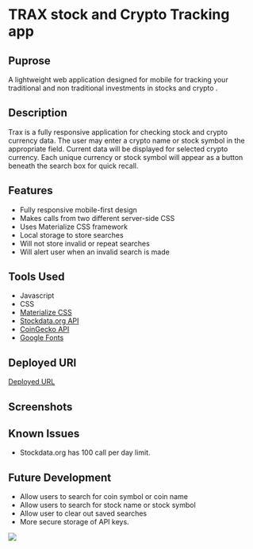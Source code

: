 # TRAX stock and Crypto Tracking app

## Puprose 
A lightweight web application designed for mobile for tracking your traditional and non traditional investments in stocks and crypto . 

## Description  
  
Trax is a fully responsive application for checking stock and crypto currency data.  The user may enter a crypto name or stock symbol in the appropriate field.  Current data will be displayed for selected crypto currency.  Each unique currency or stock symbol will appear as a button beneath the search box for quick recall.  

## Features

* Fully responsive mobile-first design
* Makes calls from two different server-side CSS
* Uses Materialize CSS framework
* Local storage to store searches
* Will not store invalid or repeat searches
* Will alert user when an invalid search is made

## Tools Used

* Javascript
* CSS
* [Materialize CSS](https://materializecss.com/)
* [Stockdata.org API](https://www.stockdata.org/)
* [CoinGecko API](https://www.coingecko.com/en)
* [Google Fonts](https://fonts.google.com/)


## Deployed URl
[Deployed URL](https://aneslin.github.io/trax-crypto-stock-tracker/)


## Screenshots


## Known Issues

* Stockdata.org has 100 call per day limit.

## Future Development

* Allow users to search for coin symbol or coin name
* Allow users to search for stock name or stock symbol
* Allow user to clear out saved searches
* More secure storage of API keys.  








![](https://github.com/aneslin/trax-crypto-stock-tracker/blob/main/TRAX.gif)

